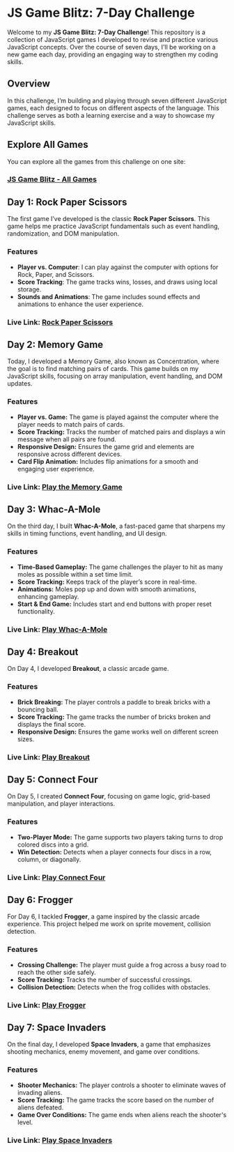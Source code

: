 # JS Game Blitz: 7-Day Challenge

Welcome to my **JS Game Blitz: 7-Day Challenge**! This repository is a collection of JavaScript games I developed to revise and practice various JavaScript concepts. Over the course of seven days, I'll be working on a new game each day, providing an engaging way to strengthen my coding skills.

## Overview

In this challenge, I’m building and playing through seven different JavaScript games, each designed to focus on different aspects of the language. This challenge serves as both a learning exercise and a way to showcase my JavaScript skills.

## Explore All Games 

You can explore all the games from this challenge on one site:

### [JS Game Blitz - All Games](https://js-game-blitz-7-day-challenge.vercel.app/)

## Day 1: Rock Paper Scissors

The first game I’ve developed is the classic **Rock Paper Scissors**. This game helps me practice JavaScript fundamentals such as event handling, randomization, and DOM manipulation.

### Features

- **Player vs. Computer**: I can play against the computer with options for Rock, Paper, and Scissors.
- **Score Tracking**: The game tracks wins, losses, and draws using local storage.
- **Sounds and Animations**: The game includes sound effects and animations to enhance the user experience.

### Live Link: [Rock Paper Scissors](https://js-blitz-rock-paper-scissors.netlify.app/)

## Day 2: Memory Game

Today, I developed a Memory Game, also known as Concentration, where the goal is to find matching pairs of cards. This game builds on my JavaScript skills, focusing on array manipulation, event handling, and DOM updates.

### Features

- **Player vs. Game:** The game is played against the computer where the player needs to match pairs of cards.
- **Score Tracking:** Tracks the number of matched pairs and displays a win message when all pairs are found.
- **Responsive Design:** Ensures the game grid and elements are responsive across different devices.
- **Card Flip Animation:** Includes flip animations for a smooth and engaging user experience.

### Live Link: [Play the Memory Game](https://js-blitz-memory-game.netlify.app/)

## Day 3: Whac-A-Mole

On the third day, I built **Whac-A-Mole**, a fast-paced game that sharpens my skills in timing functions, event handling, and UI design.

### Features

- **Time-Based Gameplay:** The game challenges the player to hit as many moles as possible within a set time limit.
- **Score Tracking:** Keeps track of the player’s score in real-time.
- **Animations:** Moles pop up and down with smooth animations, enhancing gameplay.
- **Start & End Game:** Includes start and end buttons with proper reset functionality.

### Live Link: [Play Whac-A-Mole](https://js-blitz-whac-a-mole.netlify.app/)

## Day 4: Breakout

On Day 4, I developed **Breakout**, a classic arcade game.

### Features

- **Brick Breaking:** The player controls a paddle to break bricks with a bouncing ball.
- **Score Tracking:** The game tracks the number of bricks broken and displays the final score.
- **Responsive Design:** Ensures the game works well on different screen sizes.
### Live Link: [Play Breakout](https://js-blitz-breakout.netlify.app/)

## Day 5: Connect Four

On Day 5, I created **Connect Four**, focusing on game logic, grid-based manipulation, and player interactions.

### Features

- **Two-Player Mode:** The game supports two players taking turns to drop colored discs into a grid.
- **Win Detection:** Detects when a player connects four discs in a row, column, or diagonally.

### Live Link: [Play Connect Four](https://js-blitz-connect-four.netlify.app/)

## Day 6: Frogger

For Day 6, I tackled **Frogger**, a game inspired by the classic arcade experience. This project helped me work on sprite movement, collision detection.

### Features

- **Crossing Challenge:** The player must guide a frog across a busy road to reach the other side safely.
- **Score Tracking:** Tracks the number of successful crossings.
- **Collision Detection:** Detects when the frog collides with obstacles.

### Live Link: [Play Frogger](https://js-blitz-frogger.netlify.app/)

## Day 7: Space Invaders

On the final day, I developed **Space Invaders**, a game that emphasizes shooting mechanics, enemy movement, and game over conditions.

### Features

- **Shooter Mechanics:** The player controls a shooter to eliminate waves of invading aliens.
- **Score Tracking:** The game tracks the score based on the number of aliens defeated.
- **Game Over Conditions:** The game ends when aliens reach the shooter's level.

### Live Link: [Play Space Invaders](https://js-blitz-space-invader.netlify.app/)

